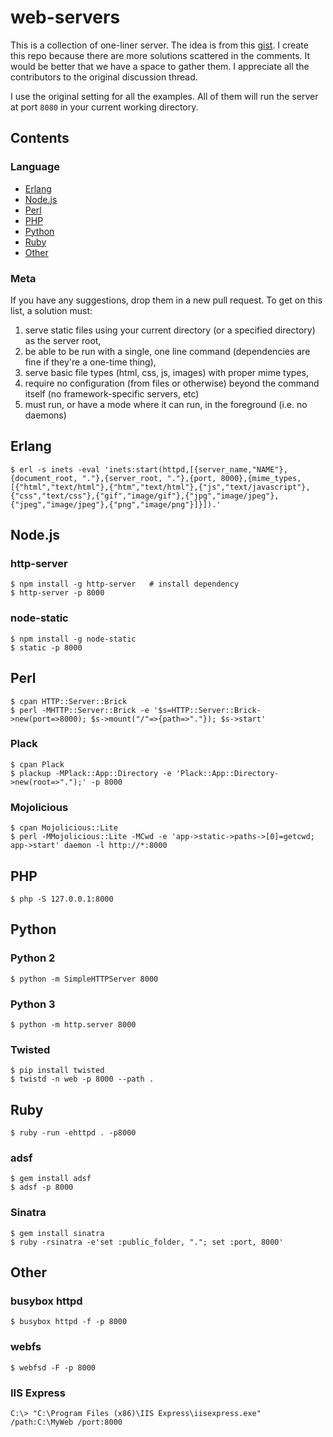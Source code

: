 # web-servers

This is a collection of one-liner server. The idea is from this [gist](https://gist.github.com/willurd/5720255). I create this repo because there are more solutions scattered in the comments. It would be better that we have a space to gather them. I appreciate all the contributors to the original discussion thread. 

I use the original setting for all the examples. All of them will run the server at port `8080` in your current working directory. 

## Contents

### Language

- [Erlang](#erlang)
- [Node.js](#nodejs)
- [Perl](#perl)
- [PHP](#php)
- [Python](#python)
- [Ruby](#ruby)
- [Other](#other)

### Meta

If you have any suggestions, drop them in a new pull request. To get on this list, a solution must:

1. serve static files using your current directory (or a specified directory) as the server root,
2. be able to be run with a single, one line command (dependencies are fine if they're a one-time thing),
3. serve basic file types (html, css, js, images) with proper mime types,
4. require no configuration (from files or otherwise) beyond the command itself (no framework-specific servers, etc)
5. must run, or have a mode where it can run, in the foreground (i.e. no daemons)

## Erlang

```shell
$ erl -s inets -eval 'inets:start(httpd,[{server_name,"NAME"},{document_root, "."},{server_root, "."},{port, 8000},{mime_types,[{"html","text/html"},{"htm","text/html"},{"js","text/javascript"},{"css","text/css"},{"gif","image/gif"},{"jpg","image/jpeg"},{"jpeg","image/jpeg"},{"png","image/png"}]}]).'
```

## Node.js

### http-server

```shell
$ npm install -g http-server   # install dependency
$ http-server -p 8000
```

### node-static

```shell
$ npm install -g node-static
$ static -p 8000
```

## Perl

```shell
$ cpan HTTP::Server::Brick
$ perl -MHTTP::Server::Brick -e '$s=HTTP::Server::Brick->new(port=>8000); $s->mount("/"=>{path=>"."}); $s->start'
```

### Plack

```shell
$ cpan Plack
$ plackup -MPlack::App::Directory -e 'Plack::App::Directory->new(root=>".");' -p 8000
```

### Mojolicious

```shell
$ cpan Mojolicious::Lite
$ perl -MMojolicious::Lite -MCwd -e 'app->static->paths->[0]=getcwd; app->start' daemon -l http://*:8000
```

## PHP

```shell
$ php -S 127.0.0.1:8000
```

## Python

### Python 2

```shell
$ python -m SimpleHTTPServer 8000
```

### Python 3

```shell
$ python -m http.server 8000
```

### Twisted

```shell
$ pip install twisted
$ twistd -n web -p 8000 --path .
```

## Ruby

```shell
$ ruby -run -ehttpd . -p8000
```

### adsf

```shell
$ gem install adsf
$ adsf -p 8000
```

### Sinatra

```shell
$ gem install sinatra
$ ruby -rsinatra -e'set :public_folder, "."; set :port, 8000'
```

## Other

### busybox httpd

```shell
$ busybox httpd -f -p 8000
```

### webfs

```shell
$ webfsd -F -p 8000
```


### IIS Express

```shell
C:\> "C:\Program Files (x86)\IIS Express\iisexpress.exe" /path:C:\MyWeb /port:8000
```
